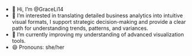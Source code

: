 - 👋 Hi, I’m @GraceLi14
- 👀 I’m interested in translating detailed business analytics into intuitive visual formats, I support strategic decision-making and provide a clear path for understanding trends, patterns, and variances.
- 🌱 I’m currently improving my understanding of advanced visualization tools.
- 😄 Pronouns: she/her

<!---
GraceLi14/GraceLi14 is a ✨ special ✨ repository because its `README.md` (this file) appears on your GitHub profile.
You can click the Preview link to take a look at your changes.
--->
